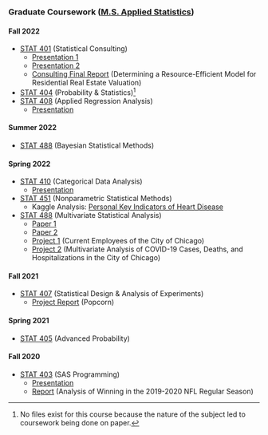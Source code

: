### Graduate Coursework ([M.S. Applied Statistics](https://catalog.luc.edu/graduate-professional/graduate-school/arts-sciences/mathematics-statistics/applied-statistics-ms/#curriculumtext))
#### Fall 2022
- [STAT 401](https://www.luc.edu/math/academics/courses/gradstat/stat495statisticalconsultingcapstone) (Statistical Consulting)
  - [Presentation 1](STAT%20401%20-%20Statistical%20Consulting/Presentation%201%20(Loyola%20Games%20Version%202.0).pdf)
  - [Presentation 2](STAT%20401%20-%20Statistical%20Consulting/Presentation%202%20(Nonparametric%20Tests).pdf)
  - [Consulting Final Report](STAT%20401%20-%20Statistical%20Consulting/Hwang%20Jordan%20Consulting%20Final%20Report.pdf) (Determining a Resource-Efficient Model for Residential Real Estate Valuation)
- [STAT 404](https://www.luc.edu/math/academics/courses/gradstat/math/academics/courses/math404) (Probability & Statistics)[^1]
- [STAT 408](https://www.luc.edu/math/academics/courses/stat408) (Applied Regression Analysis)
  - [Presentation](STAT%20408%20-%20Applied%20Regression%20Analysis/Project/Presentation%20(Personal%20Key%20Indicators%20of%20Heart%20Disease).pdf)
#### Summer 2022
- [STAT 488](https://www.luc.edu/math/academics/courses/stat388) (Bayesian Statistical Methods)
#### Spring 2022
- [STAT 410](https://www.luc.edu/math/academics/courses/stat410) (Categorical Data Analysis)
  - [Presentation](STAT%20410%20-%20Categorical%20Data%20Analysis/Project/Presentation%20(Loyola%20Games).pdf)
- [STAT 451](https://www.luc.edu/math/academics/courses/gradstat/stat451appliednonparametricmethods) (Nonparametric Statistical Methods)
  - Kaggle Analysis: [Personal Key Indicators of Heart Disease](https://www.kaggle.com/code/charleshwang/stat-451-project)
- [STAT 488](http://gauss.math.luc.edu/info/courses/spring/2022/detail/#807-STAT488) (Multivariate Statistical Analysis)
  - [Paper 1](STAT%20488%20-%20Multivariate%20Statistical%20Analysis/Paper%201/Paper%201.pdf)
  - [Paper 2](STAT%20488%20-%20Multivariate%20Statistical%20Analysis/Paper%202/Paper%202.pdf)
  - [Project 1](STAT%20488%20-%20Multivariate%20Statistical%20Analysis/Project%201/Project%201.pdf) (Current Employees of the City of Chicago)
  - [Project 2](STAT%20488%20-%20Multivariate%20Statistical%20Analysis/Project%202/Project%202.pdf) (Multivariate Analysis of COVID-19 Cases, Deaths, and Hospitalizations in the City of Chicago)
#### Fall 2021
- [STAT 407](https://www.luc.edu/math/academics/courses/stat407) (Statistical Design & Analysis of Experiments)
  - [Project Report](STAT%20407%20-%20Statistical%20Design%20%26%20Analysis%20of%20Experiments/Project%20Report%20(Popcorn).pdf) (Popcorn)
#### Spring 2021
- [STAT 405](https://www.luc.edu/math/academics/courses/gradstat/math/academics/courses/math405) (Advanced Probability)
#### Fall 2020
- [STAT 403](https://www.luc.edu/math/academics/courses/stat403) (SAS Programming)
  - [Presentation](STAT%20403%20-%20SAS%20Programming/Presentation%20(Analysis%20of%20Winning%20in%20the%202019-2020%20NFL%20Regular%20Season).pdf)
  - [Report](STAT%20403%20-%20SAS%20Programming/Report%20(Analysis%20of%20Winning%20in%20the%202019-2020%20NFL%20Regular%20Season).pdf) (Analysis of Winning in the 2019-2020 NFL Regular Season)
[^1]: No files exist for this course because the nature of the subject led to coursework being done on paper.
